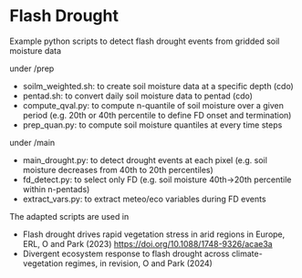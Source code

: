 # Flash Drought
Example python scripts to detect flash drought events from gridded soil moisture data

under /prep

- soilm_weighted.sh: to create soil moisture data at a specific depth (cdo)
- pentad.sh: to convert daily soil moisture data to pentad (cdo)
- compute_qval.py: to compute n-quantile of soil moisture over a given period (e.g. 20th or 40th percentile to define FD onset and termination)
- prep_quan.py: to compute soil moisture quantiles at every time steps

under /main

- main_drought.py: to detect drought events at each pixel (e.g. soil moisture decreases from 40th to 20th percentiles)
- fd_detect.py: to select only FD (e.g. soil moisture 40th->20th percentile within n-pentads)
- extract_vars.py: to extract meteo/eco variables during FD events

The adapted scripts are used in 

- Flash drought drives rapid vegetation stress in arid regions in Europe, ERL, O and Park (2023)
https://doi.org/10.1088/1748-9326/acae3a
- Divergent ecosystem response to flash drought across climate-vegetation regimes, in revision, O and Park (2024)
